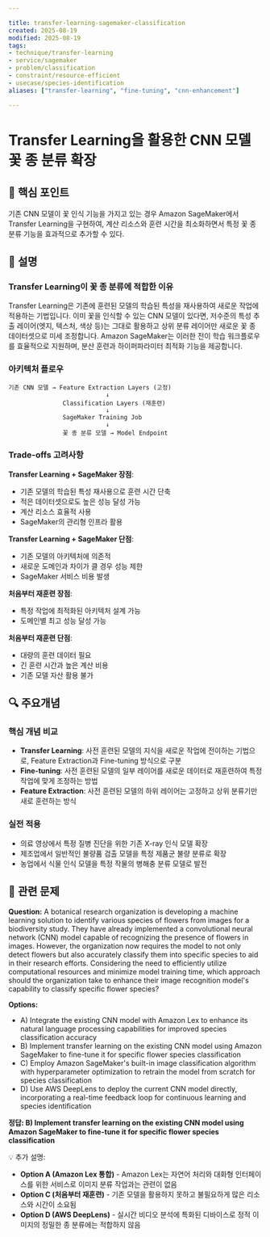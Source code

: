 ```yaml
---

title: transfer-learning-sagemaker-classification
created: 2025-08-19
modified: 2025-08-19
tags:
- technique/transfer-learning
- service/sagemaker
- problem/classification
- constraint/resource-efficient
- usecase/species-identification
aliases: ["transfer-learning", "fine-tuning", "cnn-enhancement"]

---
```


# Transfer Learning을 활용한 CNN 모델 꽃 종 분류 확장

## 🎯 핵심 포인트

기존 CNN 모델이 꽃 인식 기능을 가지고 있는 경우 Amazon SageMaker에서 Transfer Learning을 구현하여, 계산 리소스와 훈련 시간을 최소화하면서 특정 꽃 종 분류 기능을 효과적으로 추가할 수 있다.

## 📝 설명

### Transfer Learning이 꽃 종 분류에 적합한 이유

Transfer Learning은 기존에 훈련된 모델의 학습된 특성을 재사용하여 새로운 작업에 적용하는 기법입니다. 이미 꽃을 인식할 수 있는 CNN 모델이 있다면, 저수준의 특성 추출 레이어(엣지, 텍스처, 색상 등)는 그대로 활용하고 상위 분류 레이어만 새로운 꽃 종 데이터셋으로 미세 조정합니다. Amazon SageMaker는 이러한 전이 학습 워크플로우를 효율적으로 지원하며, 분산 훈련과 하이퍼파라미터 최적화 기능을 제공합니다.

### 아키텍처 플로우

```
기존 CNN 모델 → Feature Extraction Layers (고정) 
                           ↓
               Classification Layers (재훈련)
                           ↓
               SageMaker Training Job
                           ↓
               꽃 종 분류 모델 → Model Endpoint
```

### Trade-offs 고려사항

**Transfer Learning + SageMaker 장점**:
- 기존 모델의 학습된 특성 재사용으로 훈련 시간 단축
- 적은 데이터셋으로도 높은 성능 달성 가능
- 계산 리소스 효율적 사용
- SageMaker의 관리형 인프라 활용

**Transfer Learning + SageMaker 단점**:
- 기존 모델의 아키텍처에 의존적
- 새로운 도메인과 차이가 클 경우 성능 제한
- SageMaker 서비스 비용 발생

**처음부터 재훈련 장점**:
- 특정 작업에 최적화된 아키텍처 설계 가능
- 도메인별 최고 성능 달성 가능

**처음부터 재훈련 단점**:
- 대량의 훈련 데이터 필요
- 긴 훈련 시간과 높은 계산 비용
- 기존 모델 자산 활용 불가

## 🔍 주요개념

### 핵심 개념 비교

- **Transfer Learning**: 사전 훈련된 모델의 지식을 새로운 작업에 전이하는 기법으로, Feature Extraction과 Fine-tuning 방식으로 구분
- **Fine-tuning**: 사전 훈련된 모델의 일부 레이어를 새로운 데이터로 재훈련하여 특정 작업에 맞게 조정하는 방법
- **Feature Extraction**: 사전 훈련된 모델의 하위 레이어는 고정하고 상위 분류기만 새로 훈련하는 방식

### 실전 적용

- 의료 영상에서 특정 질병 진단을 위한 기존 X-ray 인식 모델 확장
- 제조업에서 일반적인 불량품 검출 모델을 특정 제품군 불량 분류로 확장
- 농업에서 식물 인식 모델을 특정 작물의 병해충 분류 모델로 발전

## 📝 관련 문제

**Question:** A botanical research organization is developing a machine learning solution to identify various species of flowers from images for a biodiversity study. They have already implemented a convolutional neural network (CNN) model capable of recognizing the presence of flowers in images. However, the organization now requires the model to not only detect flowers but also accurately classify them into specific species to aid in their research efforts. Considering the need to efficiently utilize computational resources and minimize model training time, which approach should the organization take to enhance their image recognition model's capability to classify specific flower species?

**Options:**

- A) Integrate the existing CNN model with Amazon Lex to enhance its natural language processing capabilities for improved species classification accuracy
- B) Implement transfer learning on the existing CNN model using Amazon SageMaker to fine-tune it for specific flower species classification
- C) Employ Amazon SageMaker's built-in image classification algorithm with hyperparameter optimization to retrain the model from scratch for species classification
- D) Use AWS DeepLens to deploy the current CNN model directly, incorporating a real-time feedback loop for continuous learning and species identification

**정답: B) Implement transfer learning on the existing CNN model using Amazon SageMaker to fine-tune it for specific flower species classification**

💡 추가 설명:

- **Option A (Amazon Lex 통합)** - Amazon Lex는 자연어 처리와 대화형 인터페이스를 위한 서비스로 이미지 분류 작업과는 관련이 없음
- **Option C (처음부터 재훈련)** - 기존 모델을 활용하지 못하고 불필요하게 많은 리소스와 시간이 소요됨
- **Option D (AWS DeepLens)** - 실시간 비디오 분석에 특화된 디바이스로 정적 이미지의 정밀한 종 분류에는 적합하지 않음